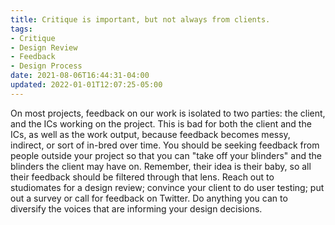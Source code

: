 ```yaml
---
title: Critique is important, but not always from clients.
tags:
- Critique
- Design Review
- Feedback
- Design Process
date: 2021-08-06T16:44:31-04:00
updated: 2022-01-01T12:07:25-05:00
---
```


On most projects, feedback on our work is isolated to two parties: the client, and the ICs working on the project. This is bad for both the client and the ICs, as well as the work output, because feedback becomes messy, indirect, or sort of in-bred over time. You should be seeking feedback from people outside your project so that you can "take off your blinders" and the blinders the client may have on. Remember, their idea is their baby, so all their feedback should be filtered through that lens. Reach out to studiomates for a design review; convince your client to do user testing; put out a survey or call for feedback on Twitter. Do anything you can to diversify the voices that are informing your design decisions.
